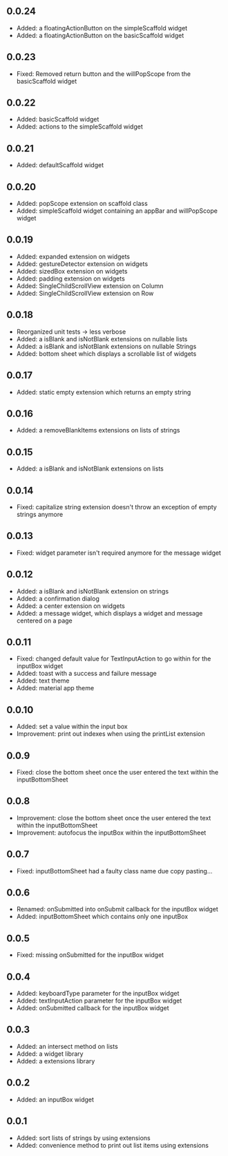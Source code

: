 ## 0.0.24
* Added: a floatingActionButton on the simpleScaffold widget
* Added: a floatingActionButton on the basicScaffold widget

## 0.0.23
* Fixed: Removed return button and the willPopScope from the basicScaffold widget
## 0.0.22
* Added: basicScaffold widget
* Added: actions to the simpleScaffold widget

## 0.0.21
* Added: defaultScaffold widget

## 0.0.20
* Added: popScope extension on scaffold class
* Added: simpleScaffold widget containing an appBar and willPopScope widget

## 0.0.19
* Added: expanded extension on widgets
* Added: gestureDetector extension on widgets
* Added: sizedBox extension on widgets
* Added: padding extension on widgets
* Added: SingleChildScrollView extension on Column
* Added: SingleChildScrollView extension on Row

## 0.0.18
* Reorganized unit tests -> less verbose
* Added: a isBlank and isNotBlank extensions on nullable lists
* Added: a isBlank and isNotBlank extensions on nullable Strings
* Added: bottom sheet which displays a scrollable list of widgets

## 0.0.17
* Added: static empty extension which returns an empty string

## 0.0.16
* Added: a removeBlankItems extensions on lists of strings

## 0.0.15
* Added: a isBlank and isNotBlank extensions on lists

## 0.0.14
* Fixed: capitalize string extension doesn't throw an exception of empty strings anymore 

## 0.0.13
* Fixed: widget parameter isn't required anymore for the message widget

## 0.0.12
* Added: a isBlank and isNotBlank extension on strings
* Added: a confirmation dialog
* Added: a center extension on widgets
* Added: a message widget, which displays a widget and message centered on a page

## 0.0.11
* Fixed: changed default value for TextInputAction to go within for the inputBox widget
* Added: toast with a success and failure message
* Added: text theme
* Added: material app theme

## 0.0.10
* Added: set a value within the input box
* Improvement: print out indexes when using the printList extension

## 0.0.9
* Fixed: close the bottom sheet once the user entered the text within the inputBottomSheet

## 0.0.8
* Improvement: close the bottom sheet once the user entered the text within the inputBottomSheet
* Improvement: autofocus the inputBox within the inputBottomSheet

## 0.0.7
* Fixed: inputBottomSheet had a faulty class name due copy pasting...

## 0.0.6
* Renamed: onSubmitted into onSubmit callback for the inputBox widget
* Added: inputBottomSheet which contains only one inputBox

## 0.0.5
* Fixed: missing onSubmitted for the inputBox widget

## 0.0.4
* Added: keyboardType parameter for the inputBox widget
* Added: textInputAction parameter for the inputBox widget
* Added: onSubmitted callback for the inputBox widget

## 0.0.3
* Added: an intersect method on lists
* Added: a widget library
* Added: a extensions library

## 0.0.2
* Added: an inputBox widget

## 0.0.1
* Added: sort lists of strings by using extensions
* Added: convenience method to print out list items using extensions
